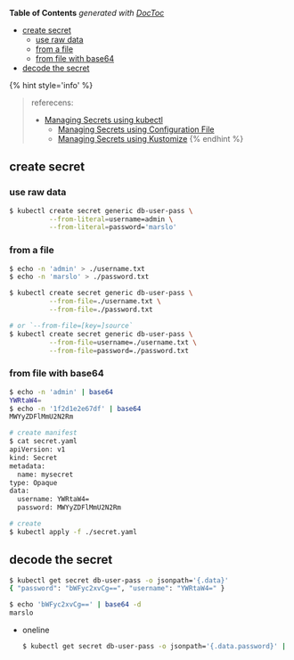 <!-- START doctoc generated TOC please keep comment here to allow auto update -->
<!-- DON'T EDIT THIS SECTION, INSTEAD RE-RUN doctoc TO UPDATE -->
**Table of Contents**  *generated with [DocToc](https://github.com/thlorenz/doctoc)*

- [create secret](#create-secret)
  - [use raw data](#use-raw-data)
  - [from a file](#from-a-file)
  - [from file with base64](#from-file-with-base64)
- [decode the secret](#decode-the-secret)

<!-- END doctoc generated TOC please keep comment here to allow auto update -->

{% hint style='info' %}
> referecens:
> - [Managing Secrets using kubectl](https://kubernetes.io/docs/tasks/configmap-secret/managing-secret-using-kubectl/)
>   - [Managing Secrets using Configuration File](https://kubernetes.io/docs/tasks/configmap-secret/managing-secret-using-config-file/)
>   - [Managing Secrets using Kustomize](https://kubernetes.io/docs/tasks/configmap-secret/managing-secret-using-kustomize/)
{% endhint %}

## create secret
### use raw data
```bash
$ kubectl create secret generic db-user-pass \
          --from-literal=username=admin \
          --from-literal=password='marslo'
```

### from a file
```bash
$ echo -n 'admin' > ./username.txt
$ echo -n 'marslo' > ./password.txt

$ kubectl create secret generic db-user-pass \
          --from-file=./username.txt \
          --from-file=./password.txt

# or `--from-file=[key=]source`
$ kubectl create secret generic db-user-pass \
          --from-file=username=./username.txt \
          --from-file=password=./password.txt
```

### from file with base64
```bash
$ echo -n 'admin' | base64
YWRtaW4=
$ echo -n '1f2d1e2e67df' | base64
MWYyZDFlMmU2N2Rm

# create manifest
$ cat secret.yaml
apiVersion: v1
kind: Secret
metadata:
  name: mysecret
type: Opaque
data:
  username: YWRtaW4=
  password: MWYyZDFlMmU2N2Rm

# create
$ kubectl apply -f ./secret.yaml
```

## decode the secret
```bash
$ kubectl get secret db-user-pass -o jsonpath='{.data}'
{ "password": "bWFyc2xvCg==", "username": "YWRtaW4=" }

$ echo 'bWFyc2xvCg==' | base64 -d
marslo
```

- oneline
  ```bash
  $ kubectl get secret db-user-pass -o jsonpath='{.data.password}' | base64 --decode
  ```
